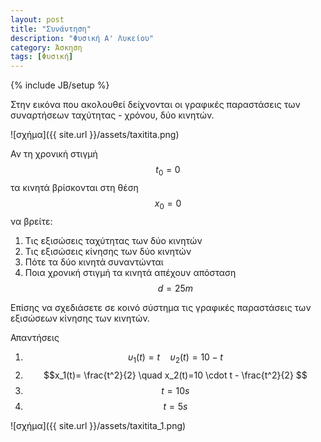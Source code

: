 ```yaml
---
layout: post
title: "Συνάντηση"
description: "Φυσική Α' Λυκείου"
category: Άσκηση
tags: [Φυσική]
---
```

{% include JB/setup %}

Στην εικόνα που ακολουθεί δείχνονται οι γραφικές παραστάσεις των συναρτήσεων ταχύτητας - χρόνου, δύο κινητών.

![σχήμα]({{ site.url }}/assets/taxitita.png) 

Αν τη χρονική στιγμή $$t_0=0$$ τα κινητά βρίσκονται στη θέση $$x_0=0$$ να βρείτε:

1. Τις εξισώσεις ταχύτητας των δύο κινητών
2. Τις εξισώσεις κίνησης των δύο κινητών
3. Πότε τα δύο κινητά συναντώνται
4. Ποια χρονική στιγμή τα κινητά απέχουν απόσταση $$d=25m$$

Επίσης να σχεδιάσετε σε κοινό σύστημα τις γραφικές παραστάσεις των εξισώσεων κίνησης των κινητών.


Απαντήσεις

1. $$υ_1(t)=t \quad υ_2(t)=10-t$$
2. $$x_1(t)= \frac{t^2}{2} \quad x_2(t)=10 \cdot t - \frac{t^2}{2} $$
3. $$t=10 s$$
4. $$t=5 s$$

![σχήμα]({{ site.url }}/assets/taxitita_1.png) 
